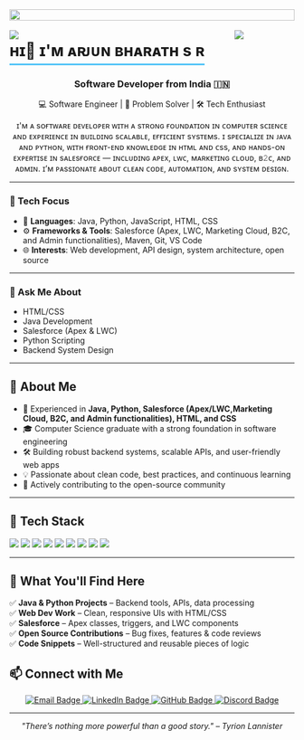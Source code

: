 
 <img src="https://i.imgur.com/dBaSKWF.gif" height="20" width="100%">
<div style="position: fixed; top: 0; left: 0; width: 100%; display: flex; justify-content: center; align-items: flex-start; z-index: 9999;">
  <img src="dd-ezgif.com-video-to-gif-converter.gif" alt="Animated GIF" style=" height: 00PX; width: 1200px">
</div>



<img align="left" src="https://user-images.githubusercontent.com/65187002/144930161-2f783401-8d27-4fdf-a2f7-cc0ba32f1f1f.gif" width="21%" style="display:inline;"><img align="right" src="https://user-images.githubusercontent.com/65187002/144930161-2f783401-8d27-4fdf-a2f7-cc0ba32f1f1f.gif" width="21%" style="display:inline;">
<div align="center" style="display: inline-block; border-bottom: 3px solid #4FC3F7; padding-bottom: 5px;">
  <h1 style="margin: 0;">ʜɪ👋 ɪ'ᴍ ᴀʀᴊᴜɴ ʙʜᴀʀᴀᴛʜ s ʀ</h1>
</div>
<h3 align="center">Software Developer from India 🇮🇳</h3>

<p align="center">
💻 Software Engineer | 🚀 Problem Solver | 🛠️ Tech Enthusiast
</p>

<p align="center">
ɪ'ᴍ ᴀ sᴏғᴛᴡᴀʀᴇ ᴅᴇᴠᴇʟᴏᴘᴇʀ ᴡɪᴛʜ ᴀ sᴛʀᴏɴɢ ғᴏᴜɴᴅᴀᴛɪᴏɴ ɪɴ ᴄᴏᴍᴘᴜᴛᴇʀ sᴄɪᴇɴᴄᴇ ᴀɴᴅ ᴇxᴘᴇʀɪᴇɴᴄᴇ ɪɴ ʙᴜɪʟᴅɪɴɢ sᴄᴀʟᴀʙʟᴇ, ᴇғғɪᴄɪᴇɴᴛ sʏsᴛᴇᴍs. ɪ sᴘᴇᴄɪᴀʟɪᴢᴇ ɪɴ ᴊᴀᴠᴀ ᴀɴᴅ ᴘʏᴛʜᴏɴ, ᴡɪᴛʜ ғʀᴏɴᴛ-ᴇɴᴅ ᴋɴᴏᴡʟᴇᴅɢᴇ ɪɴ ʜᴛᴍʟ ᴀɴᴅ ᴄss, ᴀɴᴅ ʜᴀɴᴅs-ᴏɴ ᴇxᴘᴇʀᴛɪsᴇ ɪɴ sᴀʟᴇsғᴏʀᴄᴇ — ɪɴᴄʟᴜᴅɪɴɢ ᴀᴘᴇx, ʟᴡᴄ, ᴍᴀʀᴋᴇᴛɪɴɢ ᴄʟᴏᴜᴅ, ʙ𝟸ᴄ, ᴀɴᴅ ᴀᴅᴍɪɴ. ɪ’ᴍ ᴘᴀssɪᴏɴᴀᴛᴇ ᴀʙᴏᴜᴛ ᴄʟᴇᴀɴ ᴄᴏᴅᴇ, ᴀᴜᴛᴏᴍᴀᴛɪᴏɴ, ᴀɴᴅ sʏsᴛᴇᴍ ᴅᴇsɪɢɴ.
</p>

---

### 🔧 Tech Focus

- 🧠 **Languages**: Java, Python, JavaScript, HTML, CSS  
- ⚙️ **Frameworks & Tools**: Salesforce (Apex, LWC, Marketing Cloud, B2C, and Admin functionalities), Maven, Git, VS Code  
- 🌐 **Interests**: Web development, API design, system architecture, open source  

---

### 💬 Ask Me About

+ HTML/CSS
+ Java Development
+ Salesforce (Apex & LWC)
+ Python Scripting
+ Backend System Design

 
</p>

---

## 🧩 About Me

- 🧠 Experienced in <strong>Java, Python, Salesforce (Apex/LWC,Marketing Cloud, B2C, and Admin functionalities), HTML, and CSS</strong>
- 🎓 Computer Science graduate with a strong foundation in software engineering
- 🛠️ Building robust backend systems, scalable APIs, and user-friendly web apps
- 💡 Passionate about clean code, best practices, and continuous learning
- 🌟 Actively contributing to the open-source community

---

## 🚀 Tech Stack

<p align="left">
  <img src="https://img.shields.io/badge/Java-%23ED8B00.svg?style=for-the-badge&logo=java&logoColor=white" />
  <img src="https://img.shields.io/badge/Python-%2314354C.svg?style=for-the-badge&logo=python&logoColor=white" />
  <img src="https://img.shields.io/badge/Salesforce-00A1E0?style=for-the-badge&logo=salesforce&logoColor=white" />
  <img src="https://img.shields.io/badge/HTML5-E34F26?style=for-the-badge&logo=html5&logoColor=white" />
  <img src="https://img.shields.io/badge/CSS3-1572B6?style=for-the-badge&logo=css3&logoColor=white" />
  <img src="https://img.shields.io/badge/JavaScript-F7DF1E?style=for-the-badge&logo=javascript&logoColor=black" />
  <img src="https://img.shields.io/badge/Git-F05032?style=for-the-badge&logo=git&logoColor=white" />
  <img src="https://img.shields.io/badge/VSCode-007ACC?style=for-the-badge&logo=visualstudiocode&logoColor=white" />
  <img src="https://img.shields.io/badge/Linux-FCC624?style=for-the-badge&logo=linux&logoColor=black" />
</p>

---

## 📌 What You'll Find Here

✅ <strong>Java & Python Projects</strong> – Backend tools, APIs, data processing  
✅ <strong>Web Dev Work</strong> – Clean, responsive UIs with HTML/CSS  
✅ <strong>Salesforce</strong> – Apex classes, triggers, and LWC components  
✅ <strong>Open Source Contributions</strong> – Bug fixes, features & code reviews  
✅ <strong>Code Snippets</strong> – Well-structured and reusable pieces of logic  


## 📫 Connect with Me

<p align="center">
  <a href="mailto:your-arjun200118bharath@gmail.com">
    <img src="https://img.shields.io/badge/Email-D14836?style=for-the-badge&logo=gmail&logoColor=white" alt="Email Badge" />
  </a>
  <a href="https://www.linkedin.com/in/arjun-bharath-99150422a/">
    <img src="https://img.shields.io/badge/LinkedIn-0077B5?style=for-the-badge&logo=linkedin&logoColor=white" alt="LinkedIn Badge" />
  </a>
  <a href="https://github.com/arjunnbharath">
    <img src="https://img.shields.io/badge/GitHub-100000?style=for-the-badge&logo=github&logoColor=white" alt="GitHub Badge" />
  </a>
  </a>
  <a href="https://discord.com/users/its.me.arjun">
    <img src="https://img.shields.io/badge/Discord-5865F2?style=for-the-badge&logo=discord&logoColor=white" alt="Discord Badge" />
  </a>
</p>

---

<p align="center">
<em>"There’s nothing more powerful than a good story." – Tyrion Lannister</em>
</p>







